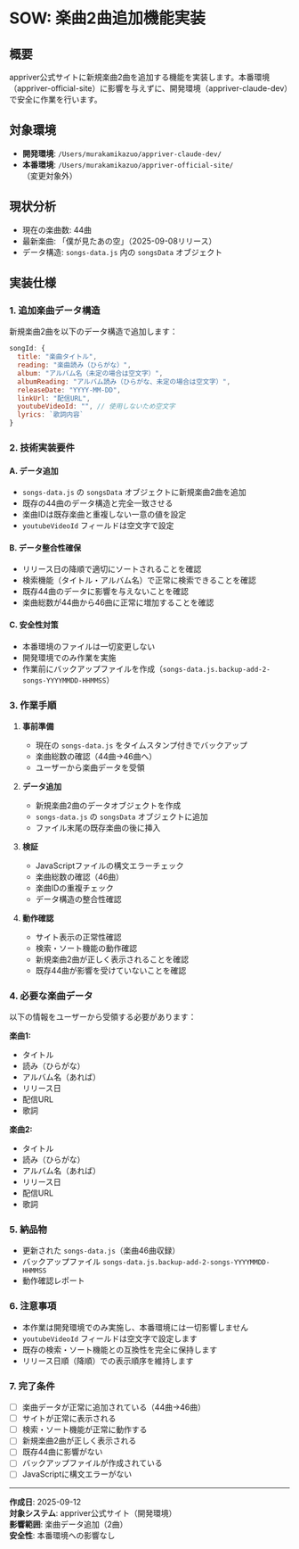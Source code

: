 # SOW: 楽曲2曲追加機能実装

## 概要

appriver公式サイトに新規楽曲2曲を追加する機能を実装します。本番環境（appriver-official-site）に影響を与えずに、開発環境（appriver-claude-dev）で安全に作業を行います。

## 対象環境

- **開発環境**: `/Users/murakamikazuo/appriver-claude-dev/`
- **本番環境**: `/Users/murakamikazuo/appriver-official-site/` （変更対象外）

## 現状分析

- 現在の楽曲数: 44曲
- 最新楽曲: 「僕が見たあの空」（2025-09-08リリース）
- データ構造: `songs-data.js` 内の `songsData` オブジェクト

## 実装仕様

### 1. 追加楽曲データ構造

新規楽曲2曲を以下のデータ構造で追加します：

```javascript
songId: {
  title: "楽曲タイトル",
  reading: "楽曲読み（ひらがな）",
  album: "アルバム名（未定の場合は空文字）",
  albumReading: "アルバム読み（ひらがな、未定の場合は空文字）",
  releaseDate: "YYYY-MM-DD",
  linkUrl: "配信URL",
  youtubeVideoId: "", // 使用しないため空文字
  lyrics: `歌詞内容`
}
```

### 2. 技術実装要件

#### A. データ追加

- `songs-data.js` の `songsData` オブジェクトに新規楽曲2曲を追加
- 既存の44曲のデータ構造と完全一致させる
- 楽曲IDは既存楽曲と重複しない一意の値を設定
- `youtubeVideoId` フィールドは空文字で設定

#### B. データ整合性確保

- リリース日の降順で適切にソートされることを確認
- 検索機能（タイトル・アルバム名）で正常に検索できることを確認
- 既存44曲のデータに影響を与えないことを確認
- 楽曲総数が44曲から46曲に正常に増加することを確認

#### C. 安全性対策

- 本番環境のファイルは一切変更しない
- 開発環境でのみ作業を実施
- 作業前にバックアップファイルを作成（`songs-data.js.backup-add-2-songs-YYYYMMDD-HHMMSS`）

### 3. 作業手順

1. **事前準備**
   - 現在の `songs-data.js` をタイムスタンプ付きでバックアップ
   - 楽曲総数の確認（44曲→46曲へ）
   - ユーザーから楽曲データを受領

2. **データ追加**
   - 新規楽曲2曲のデータオブジェクトを作成
   - `songs-data.js` の `songsData` オブジェクトに追加
   - ファイル末尾の既存楽曲の後に挿入

3. **検証**
   - JavaScriptファイルの構文エラーチェック
   - 楽曲総数の確認（46曲）
   - 楽曲IDの重複チェック
   - データ構造の整合性確認

4. **動作確認**
   - サイト表示の正常性確認
   - 検索・ソート機能の動作確認
   - 新規楽曲2曲が正しく表示されることを確認
   - 既存44曲が影響を受けていないことを確認

### 4. 必要な楽曲データ

以下の情報をユーザーから受領する必要があります：

**楽曲1:**

- タイトル
- 読み（ひらがな）
- アルバム名（あれば）
- リリース日
- 配信URL
- 歌詞

**楽曲2:**

- タイトル
- 読み（ひらがな）
- アルバム名（あれば）
- リリース日
- 配信URL
- 歌詞

### 5. 納品物

- 更新された `songs-data.js`（楽曲46曲収録）
- バックアップファイル `songs-data.js.backup-add-2-songs-YYYYMMDD-HHMMSS`
- 動作確認レポート

### 6. 注意事項

- 本作業は開発環境でのみ実施し、本番環境には一切影響しません
- `youtubeVideoId` フィールドは空文字で設定します
- 既存の検索・ソート機能との互換性を完全に保持します
- リリース日順（降順）での表示順序を維持します

### 7. 完了条件

- [ ] 楽曲データが正常に追加されている（44曲→46曲）
- [ ] サイトが正常に表示される
- [ ] 検索・ソート機能が正常に動作する
- [ ] 新規楽曲2曲が正しく表示される
- [ ] 既存44曲に影響がない
- [ ] バックアップファイルが作成されている
- [ ] JavaScriptに構文エラーがない

---

**作成日**: 2025-09-12  
**対象システム**: appriver公式サイト（開発環境）  
**影響範囲**: 楽曲データ追加（2曲）  
**安全性**: 本番環境への影響なし
